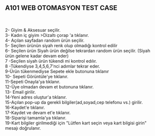 <h2>A101 WEB OTOMASYON TEST CASE </h2><br><br
1- https://www.a101.com.tr/ web sayfasına gidilir<br>
2- Giyim & Aksesuar seçilir.<br>
3- Kadın iç giyim >Dizaltı çorap 'a tıklanır.<br>
4- Açılan sayfadan random ürün seçilir.<br>
5- Seçilen ürünün siyah renk olup olmadığı kontrol edilir<br>
6- Seçilen ürün Siyah ürün değilse tekrardan random ürün seçilir. (Siyah ürün gelene kadar devam eder)<br>
7 -Seçilen siyah ürün  tükendi mi kontrol edılır.<br>
8 -Tükendiyse 3,4,5,6,7'nci adımlar tekrar eder.<br>
9-Ürün tükenmediyse Sepete ekle butonuna tıklanır<br>
10- Sepeti Görüntüle'ye tıklanır.<br>
11-Sepeti Onayla'ya tıklanır.<br>
12-Üye olmadan devam et butonuna tıklanır.<br>
13- Email girilir.<br>
14-Yeni adres oluştur'a tıklanır.<br>
15-Açılan pop-up da gerekli bilgiler(ad,soyad,cep telefonu vs.) girilir.<br>
16-Kaydet'e tıklanır.<br>
17-Kaydet ve devam et'e tıklanır.<br>
18-Siparişi tamamla'ya tıklanır.<br>
19-Kart bilgiler girilmediği için "Lütfen kart seçin veya kart bilgisi girin" mesajı doğrulanır.
